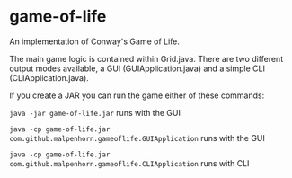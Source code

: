 # game-of-life
 An implementation of Conway's Game of Life.

The main game logic is contained within Grid.java. There are two different output modes available, a GUI (GUIApplication.java) and a simple CLI (CLIApplication.java).

If you create a JAR you can run the game either of these commands:

`java -jar game-of-life.jar` runs with the GUI

`java -cp game-of-life.jar com.github.malpenhorn.gameoflife.GUIApplication` runs with the GUI

`java -cp game-of-life.jar com.github.malpenhorn.gameoflife.CLIApplication` runs with CLI
